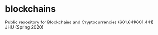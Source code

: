 # blockchains
Public repository for Blockchains and Cryptocurrencies (601.641/601.441) JHU (Spring 2020)
